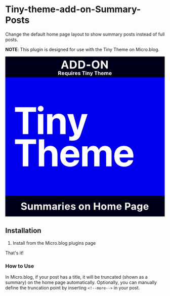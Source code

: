 # Tiny-theme-add-on-Summary-Posts
Change the default home page layout to show summary posts instead of full posts.

**NOTE**: This plugin is designed for use with the Tiny Theme on Micro.blog.

![Tiny Theme Summary Posts](https://github.com/MattSLangford/Tiny-theme-add-on-Summary-Posts/blob/main/screenshot.jpg?raw=true)

## Installation

1. Install from the Micro.blog plugins page

That's it!

### How to Use

In Micro.blog, if your post has a title, it will be truncated (shown as a summary) on the home page automatically. Optionally, you can manually define the truncation point by inserting `<!--more-->` in your post.
